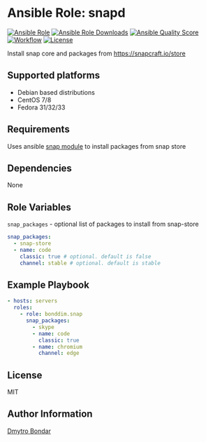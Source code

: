 Ansible Role: snapd
=============

[![Ansible Role](https://img.shields.io/ansible/role/50784?label=galaxy&logo=ansible)](https://galaxy.ansible.com/bonddim/snapd)
[![Ansible Role Downloads](https://img.shields.io/ansible/role/d/50784?logo=ansible)](https://galaxy.ansible.com/bonddim/snapd)
[![Ansible Quality Score](https://img.shields.io/ansible/quality/50784?logo=ansible)](https://galaxy.ansible.com/bonddim/snapd)
[![Workflow](https://img.shields.io/github/workflow/status/bonddim/ansible-role-snapd/Molecule?logo=github)](https://github.com/bonddim/ansible-role-snapd/actions)
[![License](https://img.shields.io/github/license/bonddim/ansible-role-snapd)](https://github.com/bonddim/ansible-role-snapd/blob/main/LICENSE)

Install snap core and packages from https://snapcraft.io/store

Supported platforms
------------
  - Debian based distributions
  - CentOS 7/8
  - Fedora 31/32/33

Requirements
------------
Uses ansible [snap module](https://docs.ansible.com/ansible/latest/modules/snap_module.html) to install packages from snap store

Dependencies
------------
None

Role Variables
--------------
`snap_packages` - optional list of packages to install from snap-store
```yaml
snap_packages:
  - snap-store
  - name: code
    classic: true # optional. default is false
    channel: stable # optional. default is stable
```

Example Playbook
----------------

```yaml
- hosts: servers
  roles:
    - role: bonddim.snap
      snap_packages:
        - skype
        - name: code
          classic: true
        - name: chromium
          channel: edge
```

License
-------
MIT

Author Information
------------------
[Dmytro Bondar](https://github.com/bonddim)
